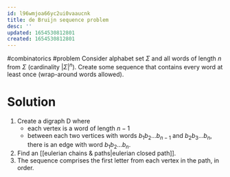 ```yaml
---
id: l96wmjoa66yc2ui0vaaucnk
title: de Bruijn sequence problem
desc: ''
updated: 1654530812801
created: 1654530812801
---
```

#combinatorics  #problem
Consider alphabet set $\Sigma$ and all words of length $n$ from $\Sigma$ (cardinality $|\Sigma|^n$). Create some sequence that contains every word at least once (wrap-around words allowed).
# Solution
1. Create a digraph D where
	- each vertex is a word of length $n-1$
	- between each two vertices with words $b_1b_2...b_{n-1}$ and $b_2b_3...b_n$, there is an edge with word $b_1b_2...b_n$.
2. Find an [[eulerian chains & paths|eulerian closed path]].
3. The sequence comprises the first letter from each vertex in the path, in order.
